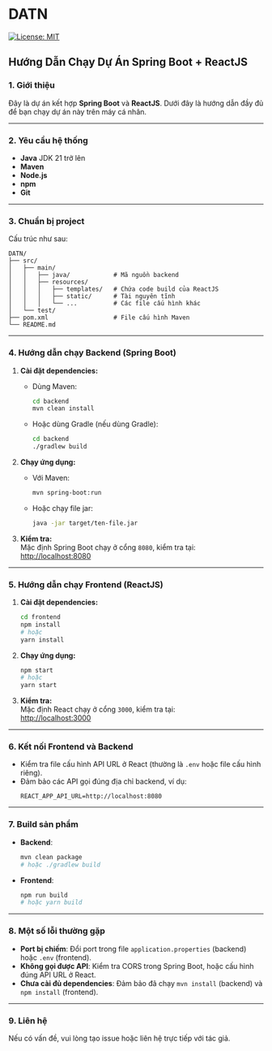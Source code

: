 # DATN

[![License: MIT](https://img.shields.io/badge/License-MIT-yellow.svg)](LICENSE)

## Hướng Dẫn Chạy Dự Án Spring Boot + ReactJS

### 1. Giới thiệu

Đây là dự án kết hợp **Spring Boot** và **ReactJS**. Dưới đây là hướng dẫn đầy đủ để bạn chạy dự án này trên máy cá nhân.

---

### 2. Yêu cầu hệ thống

- **Java** JDK 21 trở lên
- **Maven**
- **Node.js**
- **npm**
- **Git**

---

### 3. Chuẩn bị project

Cấu trúc như sau:
```text
DATN/
├── src/
│   ├── main/
│   │   ├── java/            # Mã nguồn backend
│   │   ├── resources/
│   │   │   ├── templates/   # Chứa code build của ReactJS
│   │   │   ├── static/      # Tài nguyên tĩnh
│   │   │   └── ...          # Các file cấu hình khác
│   └── test/
├── pom.xml                  # File cấu hình Maven
└── README.md
```

---

### 4. Hướng dẫn chạy Backend (Spring Boot)

1. **Cài đặt dependencies:**
   - Dùng Maven:
     ```bash
     cd backend
     mvn clean install
     ```
   - Hoặc dùng Gradle (nếu dùng Gradle):
     ```bash
     cd backend
     ./gradlew build
     ```

2. **Chạy ứng dụng:**
   - Với Maven:
     ```bash
     mvn spring-boot:run
     ```
   - Hoặc chạy file jar:
     ```bash
     java -jar target/ten-file.jar
     ```

3. **Kiểm tra:**  
   Mặc định Spring Boot chạy ở cổng `8080`, kiểm tra tại:  
   [http://localhost:8080](http://localhost:8080)

---

### 5. Hướng dẫn chạy Frontend (ReactJS)

1. **Cài đặt dependencies:**
    ```bash
    cd frontend
    npm install
    # hoặc
    yarn install
    ```

2. **Chạy ứng dụng:**
    ```bash
    npm start
    # hoặc
    yarn start
    ```

3. **Kiểm tra:**  
   Mặc định React chạy ở cổng `3000`, kiểm tra tại:  
   [http://localhost:3000](http://localhost:3000)

---

### 6. Kết nối Frontend và Backend

- Kiểm tra file cấu hình API URL ở React (thường là `.env` hoặc file cấu hình riêng).
- Đảm bảo các API gọi đúng địa chỉ backend, ví dụ:
  ```
  REACT_APP_API_URL=http://localhost:8080
  ```

---

### 7. Build sản phẩm

- **Backend**:
  ```bash
  mvn clean package
  # hoặc ./gradlew build
  ```
- **Frontend**:
  ```bash
  npm run build
  # hoặc yarn build
  ```

---

### 8. Một số lỗi thường gặp

- **Port bị chiếm**: Đổi port trong file `application.properties` (backend) hoặc `.env` (frontend).
- **Không gọi được API**: Kiểm tra CORS trong Spring Boot, hoặc cấu hình đúng API URL ở React.
- **Chưa cài đủ dependencies**: Đảm bảo đã chạy `mvn install` (backend) và `npm install` (frontend).

---

### 9. Liên hệ

Nếu có vấn đề, vui lòng tạo issue hoặc liên hệ trực tiếp với tác giả.